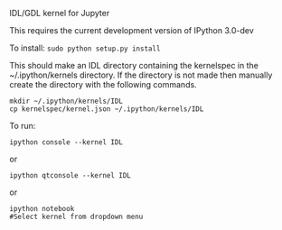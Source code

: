 IDL/GDL kernel for Jupyter

This requires the current development version of IPython 3.0-dev

To install:
```sudo python setup.py install```

This should make an IDL directory containing the kernelspec in the ~/.ipython/kernels directory. If the directory is not made then manually create the directory with the following commands.

```
mkdir ~/.ipython/kernels/IDL
cp kernelspec/kernel.json ~/.ipython/kernels/IDL
```

To run:
``` 
ipython console --kernel IDL 
```
or
```
ipython qtconsole --kernel IDL
```
or 
```
ipython notebook 
#Select kernel from dropdown menu
```


